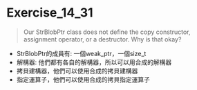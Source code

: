 # Exercise_14_31
> Our StrBlobPtr class does not define the copy constructor, assignment operator, or a destructor. Why is that okay?
- StrBlobPtr的成員有: 一個weak_ptr，一個size_t
- 解構器: 他們都有各自的解構器，所以可以用合成的解構器
- 拷貝建構器，他們可以使用合成的拷貝建構器
- 指定運算子，他們可以使用合成的拷貝指定運算子 